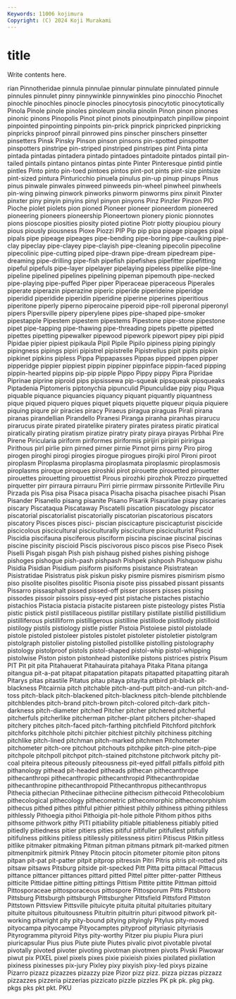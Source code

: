 ```yaml
---
Keywords: 11006 kojimura
Copyright: (C) 2024 Koji Murakami
---
```


# title

Write contents here.



rian Pinnotheridae pinnula
pinnulae pinnular pinnulate pinnulated pinnule pinnules pinnulet pinny pinnywinkle pinnywinkles
pino pinocchio Pinochet pinochle pinochles pinocle pinocles pinocytosis pinocytotic pinocytotically
Pinola Pinole pinole pinoles pinoleum pinolia pinolin Pinon pinon pinones
pinonic pinons Pinopolis Pinot pinot pinots pinoutpinpatch pinpillow pinpoint pinpointed
pinpointing pinpoints pin-prick pinprick pinpricked pinpricking pinpricks pinproof pinrail pinrowed
pins pinscher pinschers pinsetter pinsetters Pinsk Pinsky Pinson pinson pinsons
pin-spotted pinspotter pinspotters pinstripe pin-striped pinstriped pinstripes pint Pinta pinta
pintada pintadas pintadera pintado pintadoes pintadoite pintados pintail pin-tailed pintails
pintano pintanos pintas pinte Pinter Pinteresque pintid pintle pintles Pinto
pinto pin-toed pintoes pintos pint-pot pints pint-size pintsize pint-sized pintura
Pinturicchio pinuela pinulus pin-up pinup pinups Pinus pinus pinwale pinwales
pinweed pinweeds pin-wheel pinwheel pinwheels pin-wing pinwing pinwork pinworks pinworm
pinworms pinx pinxit Pinxter pinxter piny pinyin pinyins pinyl pinyon
pinyons Pinz Pinzler Pinzon PIO Pioche piolet piolets pion pioned
Pioneer pioneer pioneerdom pioneered pioneering pioneers pioneership Pioneertown pionery pionic
pionnotes pions pioscope piosities piosity pioted piotine Piotr piotty pioupiou
pioury pious piously piousness Pioxe Piozzi PIP Pip pip pipa
pipage pipages pipal pipals pipe pipeage pipeages pipe-bending pipe-boring pipe-caulking
pipe-clay pipeclay pipe-clayey pipe-clayish pipe-cleaning pipecolin pipecoline pipecolinic pipe-cutting piped
pipe-drawn pipe-dream pipedream pipe-dreaming pipe-drilling pipe-fish pipefish pipefishes pipefitter pipefitting
pipeful pipefuls pipe-layer pipelayer pipelaying pipeless pipelike pipe-line pipeline pipelined
pipelines pipelining pipeman pipemouth pipe-necked pipe-playing pipe-puffed Piper piper Piperaceae
piperaceous Piperales piperate piperazin piperazine piperic piperide piperideine piperidge piperidid
piperidide piperidin piperidine piperine piperines piperitious piperitone piperly piperno piperocaine
piperoid pipe-roll piperonal piperonyl pipers Pipersville pipery piperylene pipes pipe-shaped
pipe-smoker pipestapple Pipestem pipestem pipestems Pipestone pipe-stone pipestone pipet pipe-tapping
pipe-thawing pipe-threading pipets pipette pipetted pipettes pipetting pipewalker pipewood pipework
pipewort pipey pipi pipid Pipidae pipier pipiest pipikaula Pipil Pipile
Pipilo pipiness piping pipingly pipingness pipings pipiri pipistrel pipistrelle Pipistrellus
pipit pipits pipkin pipkinet pipkins pipless Pippa Pippapasses Pippas pipped
pippen pipper pipperidge pippier pippiest pippin pippiner pippinface pippin-faced pipping
pippin-hearted pippins pip-pip pipple Pippo Pippy pippy Pipra Pipridae Piprinae
piprine piproid pips pipsissewa pip-squeak pipsqueak pipsqueaks Piptadenia Piptomeris piptonychia
pipunculid Pipunculidae pipy piqu Piqua piquable piquance piquancies piquancy piquant
piquantly piquantness pique piqued piquero piques piquet piquets piquette piqueur
piquia piquiere piquing piqure pir piracies piracy Piraeus piragua piraguas
Pirali pirana piranas pirandellian Pirandello Piranesi Piranga piranha piranhas pirarucu
pirarucus pirate pirated piratelike piratery pirates piratess piratic piratical piratically
pirating piratism piratize piratry piraty piraya pirayas Pirbhai Pire Pirene
Piricularia piriform piriformes piriformis pirijiri piripiri piririgua Pirithous pirl pirlie
pirn pirned pirner pirnie Pirnot pirns pirny Piro pirog pirogen
piroghi pirogi pirogies pirogue pirogues pirojki pirol Pironi piroot piroplasm
Piroplasma piroplasma piroplasmata piroplasmic piroplasmosis piroplasms piroque piroques piroshki pirot
pirouette pirouetted pirouetter pirouettes pirouetting pirouettist Pirous pirozhki pirozhok Pirozzo
pirquetted pirquetter pirr pirraura pirrauru Pirri pirrie pirrmaw pirssonite Pirtleville
Piru Pirzada pis Pisa pisa Pisaca pisaca Pisacha pisacha pisachee
pisachi Pisan Pisander Pisanello pisang pisanite Pisano Pisarik Pisauridae pisay
piscaries piscary Piscataqua Piscataway Piscatelli piscation piscatology piscator piscatorial piscatorialist
piscatorially piscatorian piscatorious piscators piscatory Pisces pisces pisci- piscian piscicapture
piscicapturist piscicide piscicolous piscicultural pisciculturally pisciculture pisciculturist Piscid Piscidia piscifauna
pisciferous pisciform piscina piscinae piscinal piscinas piscine piscinity piscioid Piscis
piscivorous pisco piscos pise Piseco Pisek Piselli Pisgah pisgah Pish
pish pishaug pished pishes pishing pishoge pishoges pishogue pish-pash pishpash
Pishpek pishposh Pishquow pishu Pisidia Pisidian Pisidium pisiform pisiforms pisistance
Pisistratean Pisistratidae Pisistratus pisk piskun pisky pismire pismires pismirism pismo
piso pisolite pisolites pisolitic Pisonia pisote piss pissabed pissant pissants
Pissarro pissasphalt pissed pissed-off pisser pissers pisses pissing pissodes pissoir
pissoirs pissy-eyed pist pistache pistaches pistachio pistachios Pistacia pistacia pistacite
pistareen piste pisteology pistes Pistia pistic pistick pistil pistillaceous pistillar
pistillary pistillate pistillid pistillidium pistilliferous pistilliform pistilligerous pistilline pistillode pistillody
pistilloid pistilogy pistils pistiology pistle pistler Pistoia Pistoiese pistol pistolade
pistole pistoled pistoleer pistoles pistolet pistoleter pistoletier pistolgram pistolgraph pistolier
pistoling pistolled pistollike pistolling pistolography pistology pistolproof pistols pistol-shaped pistol-whip
pistol-whipping pistolwise Piston piston pistonhead pistonlike pistons pistrices pistrix Pisum
PIT Pit pit pita Pitahauerat Pitahauirata pitahaya Pitaka Pitana pitanga
pitangua pit-a-pat pitapat pitapatation pitapats pitapatted pitapatting pitarah Pitarys pitas
pitastile Pitatus pitau pitaya pitayita pitbird pit-black pit-blackness Pitcairnia pitch
pitchable pitch-and-putt pitch-and-run pitch-and-toss pitch-black pitch-blackened pitch-blackness pitch-blende pitchblende pitchblendes
pitch-brand pitch-brown pitch-colored pitch-dark pitch-darkness pitch-diameter pitched Pitcher pitcher pitchered
pitcherful pitcherfuls pitcherlike pitcherman pitcher-plant pitchers pitcher-shaped pitchery pitches pitch-faced
pitch-farthing pitchfield Pitchford pitchfork pitchforks pitchhole pitchi pitchier pitchiest pitchily
pitchiness pitching pitchlike pitch-lined pitchman pitch-marked pitchmen Pitchometer pitchometer pitch-ore
pitchout pitchouts pitchpike pitch-pine pitch-pipe pitchpole pitchpoll pitchpot pitch-stained pitchstone
pitchwork pitchy pit-coal piteira piteous piteously piteousness pit-eyed pitfall pitfalls
pitfold pith pithanology pithead pit-headed pitheads pithecan pithecanthrope pithecanthropi pithecanthropic
pithecanthropid Pithecanthropidae pithecanthropine pithecanthropoid Pithecanthropus pithecanthropus Pithecia pithecian Pitheciinae pitheciine
pithecism pithecoid Pithecolobium pithecological pithecology pithecometric pithecomorphic pithecomorphism pithecus pithed
pithes pithful pithier pithiest pithily pithiness pithing pithless pithlessly Pithoegia
pithoi Pithoigia pit-hole pithole Pithom pithos piths pithsome pithwork pithy
PITI pitiability pitiable pitiableness pitiably pitied pitiedly pitiedness pitier pitiers
pities pitiful pitifuller pitifullest pitifully pitifulness pitikins pitiless pitilessly pitilessness
pitirri Pitiscus Pitkin pitless pitlike pitmaker pitmaking Pitman pitman pitmans
pitmark pit-marked pitmen pitmenpitmirk pitmirk Pitney Pitocin pitocin pitometer pitomie
piton pitons pitpan pit-pat pit-patter pitpit pitprop pitressin Pitri Pitris
pitris pit-rotted pits pitsaw pitsaws Pitsburg pitside pit-specked Pitt Pitta
pitta pittacal Pittacus pittance pittancer pittances pittard pitted Pittel pitter
pitter-patter Pittheus pitticite Pittidae pittine pitting pittings Pittism Pittite pittite
Pittman pittoid Pittosporaceae pittosporaceous pittospore Pittosporum Pitts Pittsboro Pittsburg Pittsburgh
pittsburgh Pittsburgher Pittsfield Pittsford Pittston Pittstown Pittsview Pittsville pituicyte pituita
pituital pituitaries pituitary pituite pituitous pituitousness Pituitrin pituitrin pituri pitwood
pitwork pit-working pitwright pity pity-bound pitying pityingly Pitylus pity-moved pityocampa
pityocampe Pityocamptes pityproof pityriasic pityriasis Pityrogramma pityroid Pitys pity-worthy Pitzer
piu piupiu Piura piuri piuricapsular Pius pius Piute piute Piutes
pivalic pivot pivotable pivotal pivotally pivoted pivoter pivoting pivotman pivotmen
pivots Pivski Piwowar piwut pix PIXEL pixel pixels pixes pixie
pixieish pixies pixilated pixilation pixiness pixinesses pix-jury Pixley pixy pixyish
pixy-led pixys pizaine Pizarro pizazz pizazzes pizazzy pize Pizor pizz
pizz. pizza pizzas pizzazz pizzazzes pizzeria pizzerias pizzicato pizzle pizzles
PK pk pk. pkg pkg. pkgs pks pkt pkt. PKU
